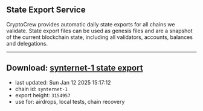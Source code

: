 ## State Export Service
CryptoCrew provides automatic daily state exports for all chains we validate. State export files can be used as genesis files and are a snapshot of the current blockchain state, including all validators, accounts, balances and delegations.

---
**Download: [synternet-1 state export](https://dl-eu2.ccvalidators.com/SERVICE/synternet/synternet-1_export_3154957.json)**
---

- last updated: Sun Jan 12 2025 15:17:12
- chain id: `synternet-1`
- export height: `3154957`
- use for: airdrops, local tests, chain recovery
